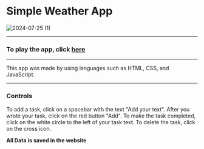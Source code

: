 # Simple Weather App
![2024-07-25 (1)](https://github.com/user-attachments/assets/fded3cc9-bc60-4de3-8a81-2a2a7e1a2209)

---

### To play the app, click [here](https://tsimurkurchyshyn.github.io/To-Do-List-App/)

---

This app was made by using languages such as HTML, CSS, and JavaScript.

---

### Controls
To add a task, click on a spacebar with the text "Add your text". After you wrote your task, click on the red button "Add".
To make the task completed, click on the white circle to the left of your task text. To delete the task, click on the cross icon.

**All Data is saved in the website**
